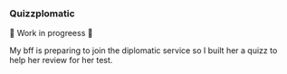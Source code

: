 ### Quizzplomatic

🚧 Work in progreess 🚧

My bff is preparing to join the diplomatic service so I built her a quizz to help her review for her test.

